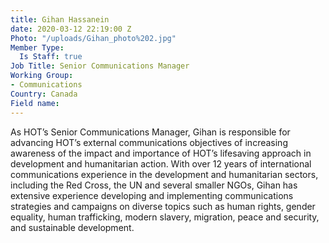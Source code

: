 ```yaml
---
title: Gihan Hassanein
date: 2020-03-12 22:19:00 Z
Photo: "/uploads/Gihan_photo%202.jpg"
Member Type:
  Is Staff: true
Job Title: Senior Communications Manager
Working Group:
- Communications
Country: Canada
Field name: 
---
```


As HOT’s Senior Communications Manager, Gihan is responsible for advancing HOT’s external communications objectives of increasing awareness of the impact and importance of HOT’s lifesaving approach in development and humanitarian action. With over 12 years of international communications experience in the development and humanitarian sectors, including the Red Cross, the UN and several smaller NGOs, Gihan has extensive experience developing and implementing communications strategies and campaigns on diverse topics such as human rights, gender equality, human trafficking, modern slavery, migration, peace and security, and sustainable development.
